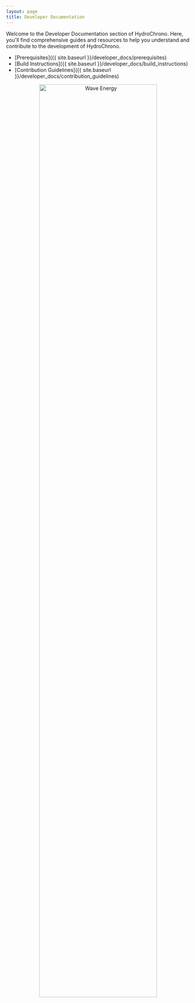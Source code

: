 ```yaml
---
layout: page
title: Developer Documentation
---
```


Welcome to the Developer Documentation section of HydroChrono. Here, you'll find comprehensive guides and resources to help you understand and contribute to the development of HydroChrono.

- [Prerequisites]({{ site.baseurl }}/developer_docs/prerequisites)
- [Build Instructions]({{ site.baseurl }}/developer_docs/build_instructions)
- [Contribution Guidelines]({{ site.baseurl }}/developer_docs/contribution_guidelines)

<p align="center">
  <img src="{{ site.baseurl }}/assets/img/wave_animation2.gif" alt="Wave Energy" width="80%" />
</p>